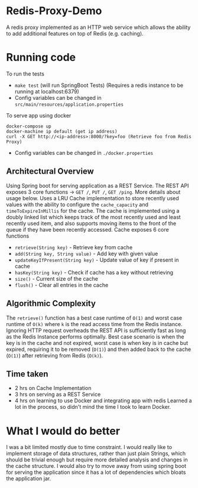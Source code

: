 # Redis-Proxy-Demo
A redis proxy implemented as an HTTP web service which allows the ability to add
additional features on top of Redis (e.g. caching).

# Running code
To run the tests 
- `make test` (will run SpringBoot Tests) (Requires a redis instance to be running at localhost:6379)
- Config variables can be changed in `src/main/resources/application.properties`

To serve app using docker
```
docker-compose up
docker-machine ip default (get ip address)
curl -X GET http://<ip-address>:8000/?key=foo (Retrieve foo from Redis Proxy)
```
- Config variables can be changed in `./docker.properties`

## Architectural Overview
Using Spring boot for serving application as a REST Service. The REST API exposes 3 core functions -> `GET /`, `PUT /`, `GET /ping`. More details about usage below. Uses a LRU Cache implementation to store recently used values with the ability to configure the `cache_capacity` and `timeToExpireInMillis` for the cache. The cache is implemented using a doubly linked list which keeps track of the most recently used and least recently used item, and also supports moving items to the front of the queue if they have been recently accessed.
Cache exposes 6 core functions 
- `retrieve(String key)` - Retrieve key from cache
- `add(String key, String value)` - Add key with given value
- `updateKeyIfPresent(String key)` - Update value of key if present in cache
- `hasKey(String key)` - Check if cache has a key without retrieving
- `size()` - Current size of the cache
- `flush()` - Clear all entries in the cache

## Algorithmic Complexity
The `retrieve()` function has a best case runtime of `O(1)` and worst case runtime of `O(k)` where `k` is the read access time from the Redis instance. Ignoring HTTP request overheads the REST API is sufficiently fast as long as the Redis Instance performs optimally. 
Best case scenario is when the key is in the cache and not expired, worst case is when key is in cache but expired, requiring it to be removed (`O(1)`) and then added back to the cache (`O(1)`) after retrieving from Redis (`O(k)`).

## Time taken 
- 2 hrs on Cache Implementation
- 3 hrs on serving as a REST Service
- 4 hrs on learning to use Docker and integrating app with redis
Learned a lot in the process, so didn't mind the time I took to learn Docker.

# What I would do better
I was a bit limited mostly due to time constraint. I would really like to implement storage of data structures, rather than just plain Strings, which should be trivial enough but require more detailed analysis and changes in the cache structure. I would also try to move away from using spring boot for serving the application since it has a lot of dependencies which bloats the application jar. 